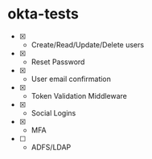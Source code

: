 # okta-tests
- [x] - Create/Read/Update/Delete users
- [x] - Reset Password
- [x] - User email confirmation
- [x] - Token Validation Middleware
- [x] - Social Logins
- [x] - MFA
- [ ] - ADFS/LDAP
